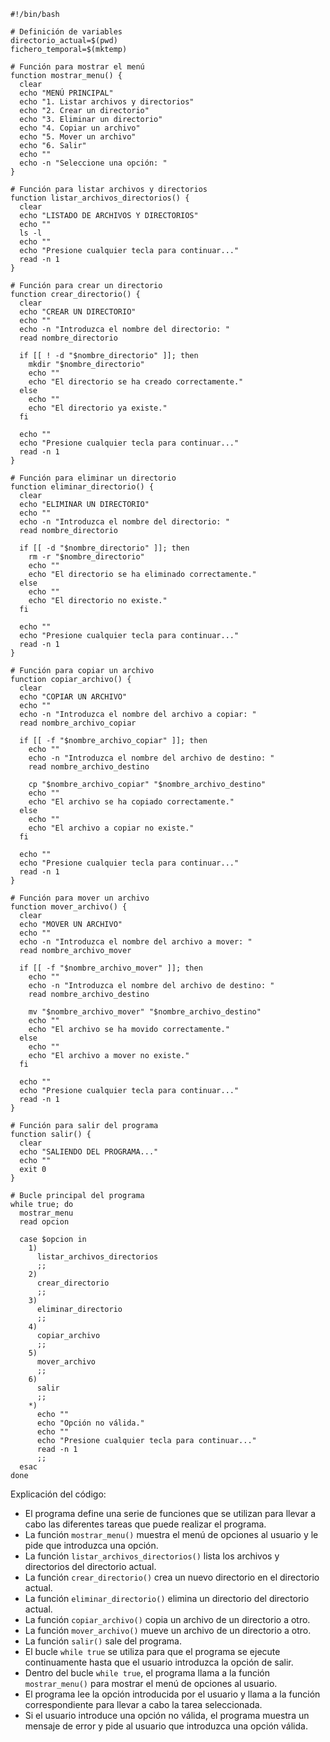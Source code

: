 ```shell
#!/bin/bash

# Definición de variables
directorio_actual=$(pwd)
fichero_temporal=$(mktemp)

# Función para mostrar el menú
function mostrar_menu() {
  clear
  echo "MENÚ PRINCIPAL"
  echo "1. Listar archivos y directorios"
  echo "2. Crear un directorio"
  echo "3. Eliminar un directorio"
  echo "4. Copiar un archivo"
  echo "5. Mover un archivo"
  echo "6. Salir"
  echo ""
  echo -n "Seleccione una opción: "
}

# Función para listar archivos y directorios
function listar_archivos_directorios() {
  clear
  echo "LISTADO DE ARCHIVOS Y DIRECTORIOS"
  echo ""
  ls -l
  echo ""
  echo "Presione cualquier tecla para continuar..."
  read -n 1
}

# Función para crear un directorio
function crear_directorio() {
  clear
  echo "CREAR UN DIRECTORIO"
  echo ""
  echo -n "Introduzca el nombre del directorio: "
  read nombre_directorio

  if [[ ! -d "$nombre_directorio" ]]; then
    mkdir "$nombre_directorio"
    echo ""
    echo "El directorio se ha creado correctamente."
  else
    echo ""
    echo "El directorio ya existe."
  fi

  echo ""
  echo "Presione cualquier tecla para continuar..."
  read -n 1
}

# Función para eliminar un directorio
function eliminar_directorio() {
  clear
  echo "ELIMINAR UN DIRECTORIO"
  echo ""
  echo -n "Introduzca el nombre del directorio: "
  read nombre_directorio

  if [[ -d "$nombre_directorio" ]]; then
    rm -r "$nombre_directorio"
    echo ""
    echo "El directorio se ha eliminado correctamente."
  else
    echo ""
    echo "El directorio no existe."
  fi

  echo ""
  echo "Presione cualquier tecla para continuar..."
  read -n 1
}

# Función para copiar un archivo
function copiar_archivo() {
  clear
  echo "COPIAR UN ARCHIVO"
  echo ""
  echo -n "Introduzca el nombre del archivo a copiar: "
  read nombre_archivo_copiar

  if [[ -f "$nombre_archivo_copiar" ]]; then
    echo ""
    echo -n "Introduzca el nombre del archivo de destino: "
    read nombre_archivo_destino

    cp "$nombre_archivo_copiar" "$nombre_archivo_destino"
    echo ""
    echo "El archivo se ha copiado correctamente."
  else
    echo ""
    echo "El archivo a copiar no existe."
  fi

  echo ""
  echo "Presione cualquier tecla para continuar..."
  read -n 1
}

# Función para mover un archivo
function mover_archivo() {
  clear
  echo "MOVER UN ARCHIVO"
  echo ""
  echo -n "Introduzca el nombre del archivo a mover: "
  read nombre_archivo_mover

  if [[ -f "$nombre_archivo_mover" ]]; then
    echo ""
    echo -n "Introduzca el nombre del archivo de destino: "
    read nombre_archivo_destino

    mv "$nombre_archivo_mover" "$nombre_archivo_destino"
    echo ""
    echo "El archivo se ha movido correctamente."
  else
    echo ""
    echo "El archivo a mover no existe."
  fi

  echo ""
  echo "Presione cualquier tecla para continuar..."
  read -n 1
}

# Función para salir del programa
function salir() {
  clear
  echo "SALIENDO DEL PROGRAMA..."
  echo ""
  exit 0
}

# Bucle principal del programa
while true; do
  mostrar_menu
  read opcion

  case $opcion in
    1)
      listar_archivos_directorios
      ;;
    2)
      crear_directorio
      ;;
    3)
      eliminar_directorio
      ;;
    4)
      copiar_archivo
      ;;
    5)
      mover_archivo
      ;;
    6)
      salir
      ;;
    *)
      echo ""
      echo "Opción no válida."
      echo ""
      echo "Presione cualquier tecla para continuar..."
      read -n 1
      ;;
  esac
done
```

Explicación del código:

* El programa define una serie de funciones que se utilizan para llevar a cabo las diferentes tareas que puede realizar el programa.
* La función `mostrar_menu()` muestra el menú de opciones al usuario y le pide que introduzca una opción.
* La función `listar_archivos_directorios()` lista los archivos y directorios del directorio actual.
* La función `crear_directorio()` crea un nuevo directorio en el directorio actual.
* La función `eliminar_directorio()` elimina un directorio del directorio actual.
* La función `copiar_archivo()` copia un archivo de un directorio a otro.
* La función `mover_archivo()` mueve un archivo de un directorio a otro.
* La función `salir()` sale del programa.
* El bucle `while true` se utiliza para que el programa se ejecute continuamente hasta que el usuario introduzca la opción de salir.
* Dentro del bucle `while true`, el programa llama a la función `mostrar_menu()` para mostrar el menú de opciones al usuario.
* El programa lee la opción introducida por el usuario y llama a la función correspondiente para llevar a cabo la tarea seleccionada.
* Si el usuario introduce una opción no válida, el programa muestra un mensaje de error y pide al usuario que introduzca una opción válida.
